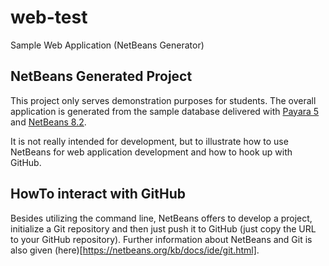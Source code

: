 # web-test
Sample Web Application (NetBeans Generator)

## NetBeans Generated Project 
This project only serves demonstration purposes for students. The overall application is generated from the sample database delivered with [Payara 5](https://www.payara.fish/ "Payara Server") and [NetBeans 8.2](https://netbeans.org/downloads/ "NetBeans All"). 

It is not really intended for development, but to illustrate how to use NetBeans for web application development and how to hook up with GitHub.

## HowTo interact with GitHub
Besides utilizing the command line, NetBeans offers to develop a project, initialize a Git repository and then just push it to GitHub (just copy the URL to your GitHub repository). Further information about NetBeans and Git is also given (here)[https://netbeans.org/kb/docs/ide/git.html].
